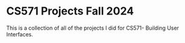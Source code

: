 # CS571 Projects Fall 2024
This is a collection of all of the projects I did for CS571- Building User Interfaces.
